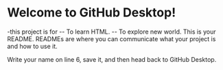 # Welcome to GitHub Desktop!
-this project is for
-- To learn HTML.
-- To explore new world.
This is your README. READMEs are where you can communicate what your project is and how to use it.

Write your name on line 6, save it, and then head back to GitHub Desktop.
